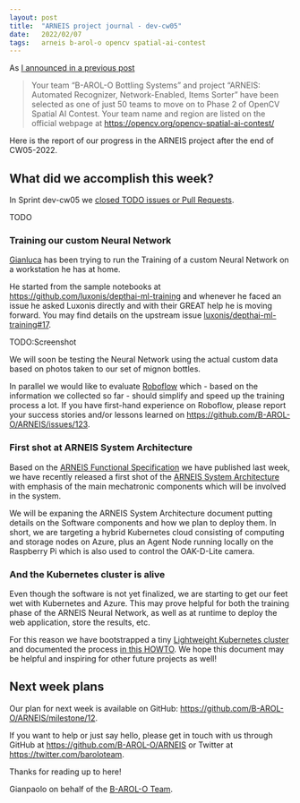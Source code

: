 ```yaml
---
layout: post
title:  "ARNEIS project journal - dev-cw05"
date:   2022/02/07
tags: 	arneis b-arol-o opencv spatial-ai-contest
---
```


<!--
<a href="https://opencv.org/opencv-spatial-ai-contest/#finalists"><img src="https://user-images.githubusercontent.com/75182/146637995-3266f15d-81a4-4470-a337-965404340121.jpg" alt="OpenCV Spatial AI Contest Finalist" width="40%"></a>

Welcome to our weekly status report of the [ARNEIS project](https://github.com/B-AROL-O/ARNEIS)!
-->

As [I announced in a previous post](https://gmacario.github.io/posts/2021-12-18-arneis-spatial-ai-finalist)

> Your team “B-AROL-O Bottling Systems” and project “ARNEIS: Automated Recognizer, Network-Enabled, Items Sorter” have been selected as one of just 50 teams to move on to Phase 2 of OpenCV Spatial AI Contest.
> Your team name and region are listed on the official webpage at <https://opencv.org/opencv-spatial-ai-contest/​>

Here is the report of our progress in the ARNEIS project after the end of CW05-2022.

## What did we accomplish this week?

In Sprint dev-cw05 we [closed TODO issues or Pull Requests](https://github.com/B-AROL-O/ARNEIS/milestone/4?closed=1).

<!-- TODO: Add screenshot of <https://github.com/orgs/B-AROL-O/projects/1/views/5> -->

TODO

### Training our custom Neural Network

[Gianluca](https://github.com/gteti) has been trying to run the Training of a custom Neural Network on a workstation he has at home.

He started from the sample notebooks at <https://github.com/luxonis/depthai-ml-training> and whenever he faced an issue he asked Luxonis directly and with their GREAT help he is moving forward.
You may find details on the upstream issue [luxonis/depthai-ml-training#17](https://github.com/luxonis/depthai-ml-training/issues/17).

TODO:Screenshot

We will soon be testing the Neural Network using the actual custom data based on photos taken to our set of mignon bottles.

In parallel we would like to evaluate [Roboflow](https://roboflow.com/) which - based on the information we collected so far - should simplify and speed up the training process a lot.
If you have first-hand experience on Roboflow, please report your success stories and/or lessons learned on <https://github.com/B-AROL-O/ARNEIS/issues/123>.

### First shot at ARNEIS System Architecture

Based on the [ARNEIS Functional Specification](https://arneis.readthedocs.io/en/latest/architecture/arneis-spec.html) we have published last week, we have recently released a first shot of the [ARNEIS System Architecture](https://arneis.readthedocs.io/en/latest/architecture/arneis-sysarch.html) with emphasis of the main mechatronic components which will be involved in the system.

We will be expaning the ARNEIS System Architecture document putting details on the Software components and how we plan to deploy them.
In short, we are targeting a hybrid Kubernetes cloud consisting of computing and storage nodes on Azure, plus an Agent Node running locally on the Raspberry Pi which is also used to control the OAK-D-Lite camera.

### And the Kubernetes cluster is alive

Even though the software is not yet finalized, we are starting to get our feet wet with Kubernetes and Azure. This may prove helpful for both the training phase of the ARNEIS Neural Network, as well as at runtime to deploy the web application, store the results, etc.

For this reason we have bootstrapped a tiny [Lightweight Kubernetes cluster](https://k3s.io/) and documented the process [in this HOWTO](https://arneis.readthedocs.io/en/latest/howto/howto-install-k3s-for-arneis.html). We hope this document may be helpful and inspiring for other future projects as well!

## Next week plans

Our plan for next week is available on GitHub: <https://github.com/B-AROL-O/ARNEIS/milestone/12>.

<!-- TODO: Add screenshot of <https://github.com/orgs/B-AROL-O/projects/1/views/1> -->

If you want to help or just say hello, please get in touch with us through GitHub at <https://github.com/B-AROL-O/ARNEIS> or Twitter at <https://twitter.com/baroloteam>.

Thanks for reading up to here!

Gianpaolo on behalf of the [B-AROL-O Team](https://github.com/b-arol-o).

<!-- EOF -->

